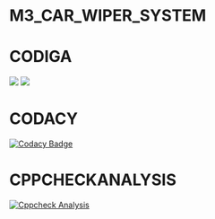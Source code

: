 # M3_CAR_WIPER_SYSTEM
# CODIGA
![](https://api.codiga.io/project/33340/score/svg)
![](https://api.codiga.io/project/33340/status/svg)

# CODACY
[![Codacy Badge](https://app.codacy.com/project/badge/Grade/1f7118068f4247f291e87b51b933b3b6)](https://www.codacy.com/gh/rishivardhan01/M3_CAR_WIPER_SYSTEM/dashboard?utm_source=github.com&amp;utm_medium=referral&amp;utm_content=rishivardhan01/M3_CAR_WIPER_SYSTEM&amp;utm_campaign=Badge_Grade)

# CPPCHECKANALYSIS
[![Cppcheck Analysis](https://github.com/rishivardhan01/M3_CAR_WIPER_SYSTEM/actions/workflows/Cppcheck_analysis.yml/badge.svg)](https://github.com/rishivardhan01/M3_CAR_WIPER_SYSTEM/actions/workflows/Cppcheck_analysis.yml)
